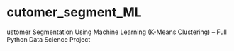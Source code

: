 # cutomer_segment_ML
ustomer Segmentation Using Machine Learning (K-Means Clustering) – Full Python Data Science Project
